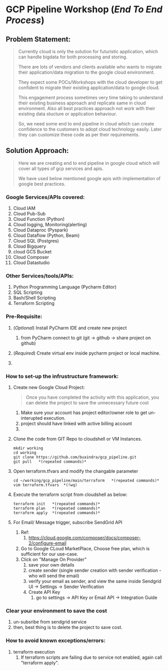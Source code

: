 # GCP Pipeline Workshop (*End To End Process*)

## Problem Statement:
> Currently cloud is only the solution for futuristic application, which can handle bigdata for both processing and storing.
> 
> There are lots of vendors and clients available who wants to migrate their application/data migration to the google cloud environment.
> 
> They expect some POCs/Workshops with the cloud developer to get confident to migrate their existing application/data to google cloud. 
> 
> This engagement process sometimes very time taking to understand their existing business approach and replicate same in cloud environment. 
> Also all best practices approach not work with their existing data stucture or application behaviour. 
> 
> So, we need some end to end pipeline in cloud which can create confidence to the customers to adopt cloud technology easily. Later they can customize 
> these code as per their requirements.
>

## Solution Approach:
> Here we are creating end to end pipeline in google cloud which will cover all types of gcp services and 
> apis.
>
> We have used below mentioned google apis with implementation of google best practices.
> 


### Google Services/APIs covered:
1. Cloud IAM
1. Cloud Pub-Sub
2. Cloud Function (Python)
3. Cloud logging, Monitoring(alerting)
4. Cloud Dataproc (Pyspark)
5. Cloud Dataflow (Python, Beam)
6. Cloud SQL (Postgres)  
6. Cloud Bigquery
7. cloud GCS Bucket
7. Cloud Composer
8. Cloud Datastudio

### Other Services/tools/APIs:
1. Python Programming Language (Pycharm Editor)
2. SQL Scripting
3. Bash/Shell Scripting
4. Terraform Scripting

### Pre-Requisite:
1. (*Optional*) Install PyCharm IDE and create new project
   1. from PyCharm connect to git (git -> github -> share project on github)

2. (*Required*) Create virtual env inside pycharm project or local machine.
   

4. 


### How to set-up the infrustructure framework:
1. Create new Google Cloud Project:
   > Once you have completed the activity with this application, you can delete the project 
   > to save the unnecessary future cost
   >
   1. Make sure your account has project editor/owner role to get un-interupted execution.
   2. project should have linked with active billing account
   3. 
   

2. Clone the code from GIT Repo to cloudshell or VM Instances.
   ```shell
   mkdir working
   cd working
   git clone https://github.com/buaindra/gcp_pipeline.git
   git pull   *(repeated commands)*
   ```
3. Open terraform.tfvars and modify the changable parameter
   ```shell
   cd ~/working/gcp_pipeline/main/terraform   *(repeated commands)*
   vim terraform.tfvars  *(!wq)
   ```

3. Execute the terraform script from cloudshell as below:
   ```shell
   terraform init   *(repeated commands)*
   terraform plan   *(repeated commands)*
   terraform apply  *(repeated commands)*
   ```

4. For Email/ Message trigger, subscribe SendGrid API
   1. Ref:
      1. https://cloud.google.com/composer/docs/composer-2/configure-email
   2. Go to Google CLoud MarketPlace, Choose free plan, which is sufficient for our use-case.
   3. Click on "Manage On Provider"
      1. save your own details
      2. create sender (single sender creation with sender verification - who will send the email)
      3. verify your email as sender, and view the same inside Sendgrid UI -> Settings -> Sender Verification
      4. Create API Key
         1. go to settings -> API Key or Email API -> Integration Guide



### Clear your environment to save the cost
1. un-subsribe from sendgrid service
2. then, best thing is to delete the project to save cost.


### How to avoid known exceptions/errors:
1. terraform execution
   1. If terraform scripts are failing due to service not enabled, again call "terraform apply".
   
   